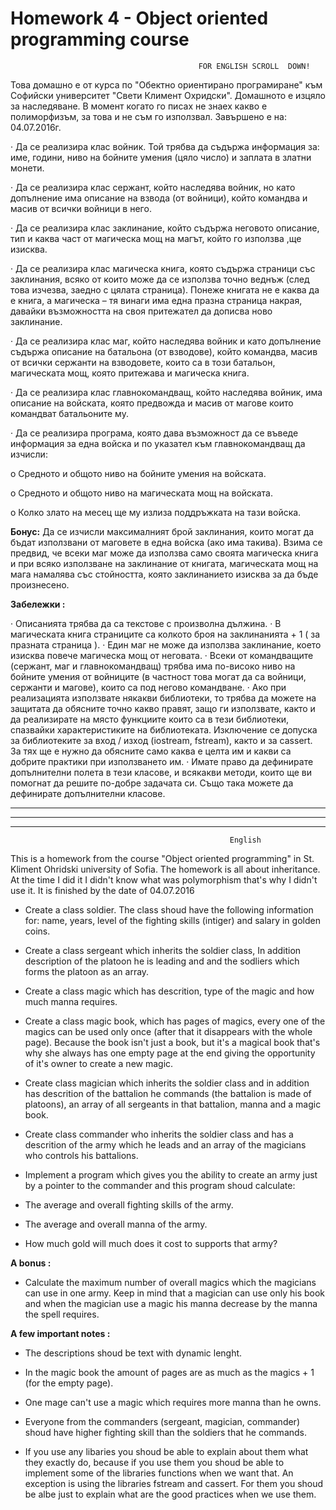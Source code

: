 # Homework 4 - Object oriented programming course 

                                              FOR ENGLISH SCROLL  DOWN!

Това домашно е от курса по "Обектно ориентирано програмиране" към Софийски университет "Свети Климент Охридски".
Домашното е изцяло за наследяване. В момент когато го писах не знаех какво е полиморфизъм, за това и не съм го използвал.
Завършено е на: 04.07.2016г.

·      Да се реализира клас войник. 
Той трябва да съдържа информация за: име, години, ниво на бойните умения (цяло число) и заплата в златни монети.

·      Да се реализира клас сержант, който наследява войник, но като допълнение има описание на взвода (от войници), 
който командва и масив от всички войници в него.

·      Да се реализира клас заклинание, който съдържа неговото описание, 
тип и каква част от магическа мощ на магът, който го използва ,ще изисква.

·      Да се реализира клас магическа книга, която съдържа страници със заклинания,
всяко от които може да се използва точно веднъж (след това изчезва, заедно с цялата страница). 
Понеже книгата не е каква да е книга, а магическа – тя винаги има една празна страница накрая, 
давайки възможността на своя притежател да дописва ново заклинание.

·      Да се реализира клас маг, който наследява войник и като допълнение съдържа описание на батальона (от взводове), 
който командва, масив от всички сержанти на взводовете, които са в този батальон, магическата мощ,  която притежава и магическа книга.

·      Да се реализира клас главнокомандващ, който наследява войник, има описание на войската,
която предвожда и масив от магове които командват батальоните му.

·      Да се реализира програма, която дава възможност да се въведе информация за една войска 
и по указател към главнокомандващ да изчисли:

o      Средното и общото ниво на бойните умения на войската.

o      Средното и общото ниво на магическата мощ на войската.

o      Колко злато на месец ще му излиза поддръжката на тази войска.

 

**Бонус:**
Да се изчисли максималният брой заклинания, които могат да бъдат използвани от маговете в една войска (ако има такива). Взима се предвид, че всеки маг може да използва само своята магическа книга и при всяко използване на заклинание от книгата, магическата мощ на мага намалява със стойността, която заклинанието изисква за да бъде произнесено.


**Забележки :**

·      Описанията трябва да са текстове с произволна дължина.
·      В магическата книга страниците са колкото броя на заклинанията + 1 ( за празната страница ).
·      Един маг не може да използва заклинание, което изисква повече магическа мощ от неговата.
·      Всеки от командващите (сержант, маг и главнокомандващ) трябва има по-високо ниво на бойните умения 
от войниците (в частност това могат да са войници, сержанти и магове), които са под негово командване.
·      Ако при реализацията използвате някакви библиотеки, то трябва да можете на защитата да обясните точно какво правят, 
защо ги използвате, както и да реализирате на място функциите които са в тези библиотеки, спазвайки характеристиките на библиотеката.
Изключение се допуска за библиотеките за вход / изход (iostream, fstream), както и за cassert. 
За тях ще е нужно да обясните само каква е целта им и какви са добрите практики при използването им.
·      Имате право да дефинирате допълнителни полета в тези класове, и всякакви методи, които ще ви помогнат да решите по-добре задачата си. Също така можете да дефинирате допълнителни класове.



----------------------------------------------------------------------------------------------------------------------------------------
----------------------------------------------------------------------------------------------------------------------------------------
----------------------------------------------------------------------------------------------------------------------------------------
                                                     English


This is a homework from the course "Object oriented programming" in St. Kliment Ohridski university of Sofia.
The homework is all about inheritance. At the time I did it I didn't know what was polymorphism that's why I didn't use it.
It is finished by the date of 04.07.2016


* Create a class soldier. 
  The class shoud have the following information for: name, years, level of the fighting skills (intiger) 
  and salary in golden coins.
  
* Create a class sergeant which inherits the soldier class, 
  In addition description of the platoon he is leading and and the sodliers which forms the platoon as an array.
  
* Create a class magic which has descrition, type of the magic and how much manna requires.
* Create a class magic book, which has pages of magics, every one of the magics can be used only once
  (after that it disappears with the whole page). Because the book isn't just a book, 
  but it's a magical book that's why she always has one empty page at the end giving the opportunity of it's owner
  to create a new magic.
  
* Create class magician which inherits the soldier class and in addition has descrition of the battalion he commands 
  (the battalion is made of platoons), an array of all sergeants in that battalion, manna and a magic book.
  
* Create class commander who inherits the soldier class and has a descrition of the army which he leads
  and an array of the magicians who controls his battalions.
  
* Implement a program which gives you the ability to create an army just by a pointer to the commander 
  and this program shoud calculate:
  
- The average and overall fighting skills of the army.

- The average and overall manna of the army.

- How much gold will much does  it cost to supports that army?


**A bonus :** 
- Calculate the maximum number of overall magics which the magicians can use in one army.
 Keep in mind that a magician can use only his book and when the magician use a magic his manna
 decrease by the manna the spell requires.
 
 
**A few important notes :**
 - The descriptions shoud be text with dynamic lenght.
 
 - In the magic book the amount of pages are as much as the magics + 1 (for the empty page).
 
 - One mage can't use a magic which requires more manna than he owns.
 
 - Everyone from the commanders (sergeant, magician, commander)  shoud have higher fighting skill than the soldiers that he commands.
 
- If you use any libaries you shoud be able to explain about them what they exactly do, 
because if you use them you shoud be able to implement some of the libraries functions when we want that.
An exception is using the libraries fstream and cassert. 
For them you shoud be albe just to explain what are the good practices when we use them.
 
